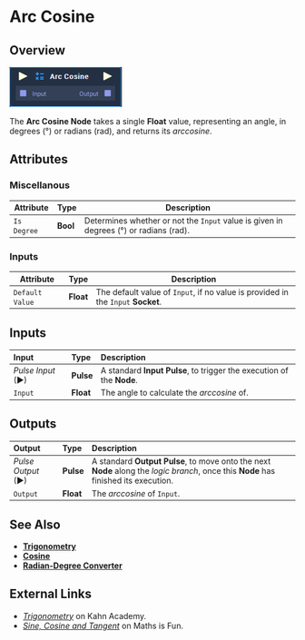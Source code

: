 # Arc Cosine

## Overview

![The Arc Cosine Node](../../../.gitbook/assets/node-arc-cosine.png)

The **Arc Cosine Node** takes a single **Float** value, representing an angle, in degrees \(°\) or radians \(rad\), and returns its _arccosine_.

## Attributes
### Miscellanous

|Attribute|Type|Description|
|---|---|---|
|`Is Degree`|**Bool**|Determines whether or not the `Input` value is given in degrees (°) or radians (rad).|

### Inputs

|Attribute|Type|Description|
|---|---|---|
|`Default Value`|**Float**|The default value of `Input`, if no value is provided in the `Input` **Socket**.|


## Inputs

| Input | Type | Description |
| :--- | :--- | :--- |
| _Pulse Input_ \(►\) | **Pulse** | A standard **Input Pulse**, to trigger the execution of the **Node**. |
| `Input` | **Float** | The angle to calculate the _arccosine_ of. |

## Outputs

| Output | Type | Description |
| :--- | :--- | :--- |
| _Pulse Output_ \(►\) | **Pulse** | A standard **Output Pulse**, to move onto the next **Node** along the _logic branch_, once this **Node** has finished its execution. |
| `Output` | **Float** | The _arccosine_ of `Input`. |

## See Also

* [**Trigonometry**](README.md)
* [**Cosine**](cosine.md)
* [**Radian-Degree Converter**](radian-degree-converter.md)

## External Links

* [_Trigonometry_](https://www.khanacademy.org/math/trigonometry) on Kahn Academy.
* [_Sine, Cosine and Tangent_](https://www.mathsisfun.com/sine-cosine-tangent.html) on Maths is Fun.

